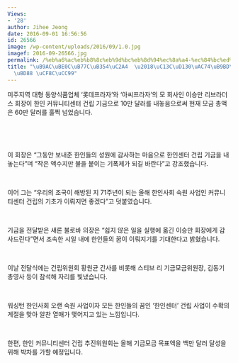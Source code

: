 ```yaml
---
Views:
- '28'
author: Jihee Jeong
date: 2016-09-01 16:56:56
id: 26566
image: /wp-content/uploads/2016/09/1.0.jpg
imagef: 2016-09-26566.jpg
permalink: /%eb%a6%ac%eb%b8%8c%eb%9d%bc%eb%8d%94%ec%8a%a4-%ec%84%bc%ed%84%b0%ea%b1%b4%eb%a6%bd-10%eb%a7%8c%eb%b6%88-%ec%be%8c%ec%b2%99/
title: "\uB9AC\uBE0C\uB77C\uB354\uC2A4  \u2018\uC13C\uD130\uAC74\uB9BD\u2019 10\uB9CC\
  \uBD88 \uCF8C\uCC99"
---
```


미주지역 대형 동양식품업체 ‘롯데프라자’와 ‘아씨프라자’의 모 회사인 이승만 리브라더스 회장이 한인 커뮤니티센터 건립 기금으로 10만 달러를 내놓음으로써 현재 모금 총액은 60만 달러를 훌쩍 넘었습니다.

&nbsp;

&nbsp;

이 회장은 “그동안 보내준 한인들의 성원에 감사하는 마음으로 한인센터 건립 기금을 내 놓는다”며 “작은 액수지만 불을 붙이는 기폭제가 되길 바란다”고 강조했습니다.

&nbsp;

이어 그는 “우리의 조국이 해방된 지 71주년이 되는 올해 한인사회 숙원 사업인 커뮤니티센터 건립의 기초가 이뤄지면 좋겠다”고 덧붙였습니다.

&nbsp;

기금을 전달받은 섀론 불로바 의장은 “쉽지 않은 일을 실행에 옮긴 이승만 회장에게 감사드린다”면서 조속한 시일 내에 한인들의 꿈이 이뤄지기를 기대한다고 밝혔습니다.

&nbsp;

이날 전달식에는 건립위원회 황원균 간사를 비롯해 스티브 리 기금모금위원장, 김동기 총영사 등이 참석해 자리를 빛냈습니다.

&nbsp;

워싱턴 한인사회 오랜 숙원 사업이자 모든 한인들의 꿈인 ‘한인센터’ 건립 사업이 수확의 계절을 맞아 알찬 열매가 맺어지고 있는 느낌입니다.

&nbsp;

한편, 한인 커뮤니티센터 건립 추진위원회는 올해 기금모금 목표액을 백만 달러 달성을 위해 박차를 가할 예정입니다.